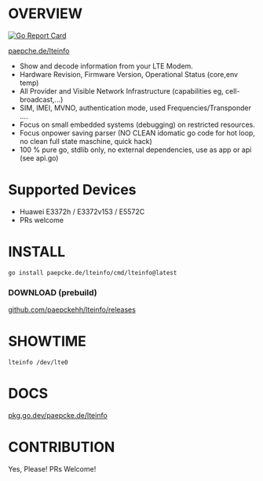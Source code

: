 # OVERVIEW
[![Go Report Card](https://goreportcard.com/badge/paepcke.de/lteinfo)](https://goreportcard.com/report/paepcke.de/lteinfo)

[paepche.de/lteinfo](https://paepcke.de/lteinfo/)

- Show and decode information from your LTE Modem.
- Hardware Revision, Firmware Version, Operational Status (core,env temp)
- All Provider and Visible Network Infrastructure (capabilities eg, cell-broadcast,...)
- SIM, IMEI, MVNO, authentication mode, used Frequencies/Transponder ....
- Focus on small embedded systems (debugging) on restricted resources.
- Focus onpower saving parser (NO CLEAN idomatic go code for hot loop, no clean full state maschine, quick hack)
- 100 % pure go, stdlib only, no external dependencies, use as app or api (see api.go)

# Supported Devices 

- Huawei E3372h / E3372v153 / E5572C
- PRs welcome 

# INSTALL
```
go install paepcke.de/lteinfo/cmd/lteinfo@latest
```

### DOWNLOAD (prebuild)

[github.com/paepckehh/lteinfo/releases](https://github.com/paepckehh/lteinfo/releases)

# SHOWTIME 

```Shell
lteinfo /dev/lte0
```
# DOCS

[pkg.go.dev/paepcke.de/lteinfo](https://pkg.go.dev/paepcke.de/lteinfo)

# CONTRIBUTION

Yes, Please! PRs Welcome! 
